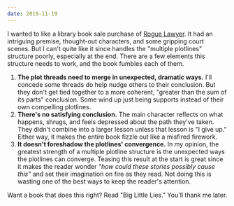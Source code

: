 ```yaml
---
date: 2019-11-19
---
```


I wanted to like a library book sale purchase of [Rogue Lawyer](https://www.goodreads.com/book/show/25387351-rogue-lawyer). It had an intriguing premise, thought-out characters, and some gripping court scenes. But I can't quite like it since handles the "multiple plotlines" structure poorly, especially at the end. There are a few elements this structure needs to work, and the book fumbles each of them.

1. **The plot threads need to merge in unexpected, dramatic ways.** I'll concede some threads do help nudge others to their conclusion. But they don't get tied together to a more coherent, "greater than the sum of its parts" conclusion. Some wind up just being supports instead of their own compelling plotlines.
2. **There's no satisfying conclusion.** The main character reflects on what happens, shrugs, and feels depressed about the path they've taken. They didn't combine into a larger lesson unless that lesson is "I give up." Either way, it makes the entire book fizzle out like a misfired firework.
3. **It doesn't foreshadow the plotlines' convergence.** In my opinion, the greatest strength of a multiple plotline structure is the unexpected ways the plotlines can converge. Teasing this result at the start is great since it makes the reader wonder _"how could these stories possibly cause this"_ and set their imagination on fire as they read. Not doing this is wasting one of the best ways to keep the reader's attention.

Want a book that does this right? Read "Big Little Lies." You'll thank me later.
